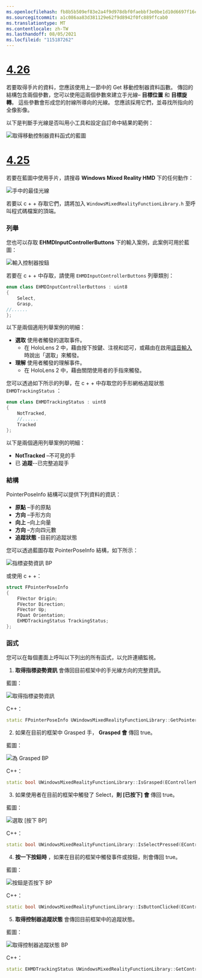 ```yaml
---
ms.openlocfilehash: fb8b5b509ef83e2a4f9d978dbf0faebbf3e0be1d10d6697f16cfb9366d7a2edb
ms.sourcegitcommit: a1c086aa83d381129e62f9d8942f0fc889ffcab0
ms.translationtype: MT
ms.contentlocale: zh-TW
ms.lasthandoff: 08/05/2021
ms.locfileid: "115187262"
---
```

# <a name="426"></a>[4.26](#tab/426)

若要取得手片的資料，您應該使用上一節中的 Get 移動控制器資料函數。 傳回的結構包含兩個參數，您可以使用這兩個參數來建立手光線– **目標位置** 和 **目標旋轉**。 這些參數會形成您的肘線所導向的光線。 您應該採用它們，並尋找所指向的全像影像。

以下是判斷手光線是否叫用小工具和設定自訂命中結果的範例：

![取得移動控制器資料函式的藍圖](../images/unreal-hand-tracking-img-04.png) 

# <a name="425"></a>[4.25](#tab/425)

若要在藍圖中使用手片，請搜尋 **Windows Mixed Reality HMD** 下的任何動作：

![手中的最佳光線](../images/unreal/hand-rays-bp.png)

若要以 c + + 存取它們，請將加入 `WindowsMixedRealityFunctionLibrary.h` 至呼叫程式碼檔案的頂端。

### <a name="enum"></a>列舉

您也可以存取 **EHMDInputControllerButtons** 下的輸入案例，此案例可用於藍圖：

![輸入控制器按鈕](../images/unreal/input-controller-buttons.png)

若要在 c + + 中存取，請使用 `EHMDInputControllerButtons` 列舉類別：
```cpp
enum class EHMDInputControllerButtons : uint8
{
    Select,
    Grasp,
//......
};
```

以下是兩個適用列舉案例的明細：

* **選取** 使用者觸發的選取事件。
    * 在 HoloLens 2 中，藉由按下按鍵、注視和認可，或藉由在啟用[語音輸入](../unreal-voice-input.md)時說出「選取」來觸發。
* **理解** 使用者觸發的理解事件。
    * 在 HoloLens 2 中，藉由關閉使用者的手指來觸發。

您可以透過如下所示的列舉，在 c + + 中存取您的手形網格追蹤狀態 `EHMDTrackingStatus` ：

```cpp
enum class EHMDTrackingStatus : uint8
{
    NotTracked,
    //......
    Tracked
};
```

以下是兩個適用列舉案例的明細：

* **NotTracked** –不可見的手
* 已 **追蹤**--已完整追蹤手

### <a name="struct"></a>結構

PointerPoseInfo 結構可以提供下列資料的資訊：

* **原點** –手的原點
* **方向** –手形方向
* **向上** –向上向量
* **方向** –方向四元數
* **追蹤狀態** -目前的追蹤狀態

您可以透過藍圖存取 PointerPoseInfo 結構，如下所示：

![指標姿勢資訊 BP](../images/unreal/pointer-pose-info-bp.png)

或使用 c + +：

```cpp
struct FPointerPoseInfo
{
    FVector Origin;
    FVector Direction;
    FVector Up;
    FQuat Orientation;
    EHMDTrackingStatus TrackingStatus;
};
```

### <a name="functions"></a>函式

您可以在每個畫面上呼叫以下列出的所有函式，以允許連續監視。

1. **取得指標姿勢資訊** 會傳回目前框架中的手光線方向的完整資訊。

藍圖：

![取得指標姿勢資訊](../images/unreal/get-pointer-pose-info.png)

C++：
```cpp
static FPointerPoseInfo UWindowsMixedRealityFunctionLibrary::GetPointerPoseInfo(EControllerHand hand);
```

2. 如果在目前的框架中 Grasped 手， **Grasped 會** 傳回 true。

藍圖：

![為 Grasped BP](../images/unreal/is-grasped-bp.png)

C++：
```cpp
static bool UWindowsMixedRealityFunctionLibrary::IsGrasped(EControllerHand hand);
```

3. 如果使用者在目前的框架中觸發了 Select，**則 [已按下] 會** 傳回 true。

藍圖：

![選取 [按下 BP]](../images/unreal/is-select-pressed-bp.png)

C++：
```cpp
static bool UWindowsMixedRealityFunctionLibrary::IsSelectPressed(EControllerHand hand);
```

4. **按一下按鈕時** ，如果在目前的框架中觸發事件或按鈕，則會傳回 true。

藍圖：

![按鈕是否按下 BP](../images/unreal/is-button-clicked-bp.png)

C++：
```cpp
static bool UWindowsMixedRealityFunctionLibrary::IsButtonClicked(EControllerHand hand, EHMDInputControllerButtons button);
```

5. **取得控制器追蹤狀態** 會傳回目前框架中的追蹤狀態。

藍圖：

![取得控制器追蹤狀態 BP](../images/unreal/get-controller-tracking-status-bp.png)

C++：
```cpp
static EHMDTrackingStatus UWindowsMixedRealityFunctionLibrary::GetControllerTrackingStatus(EControllerHand hand);
```